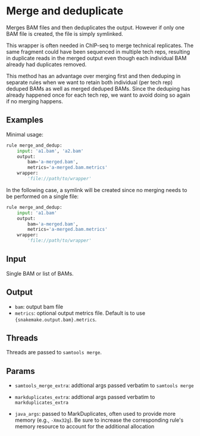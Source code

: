 # Merge and deduplicate

Merges BAM files and then deduplicates the output. However if only one BAM file
is created, the file is simply symlinked.

This wrapper is often needed in ChIP-seq to merge technical replicates. The
same fragment could have been sequenced in multiple tech reps, resulting in
duplicate reads in the merged output even though each individual BAM already
had duplicates removed.

This method has an advantage over merging first and then deduping in separate
rules when we want to retain both individual (per tech rep) deduped BAMs as
well as merged deduped BAMs. Since the deduping has already happened once for
each tech rep, we want to avoid doing so again if no merging happens.

## Examples

Minimal usage:

```python
rule merge_and_dedup:
    input: 'a1.bam', 'a2.bam'
    output:
        bam='a-merged.bam',
        metrics='a-merged.bam.metrics'
    wrapper:
        'file://path/to/wrapper'
```

In the following case, a symlink will be created since no merging needs to be
performed on a single file:

```python
rule merge_and_dedup:
    input: 'a1.bam'
    output:
        bam='a-merged.bam',
        metrics='a-merged.bam.metrics'
    wrapper:
        'file://path/to/wrapper'
```


## Input

Single BAM or list of BAMs.

## Output

- `bam`: output bam file
- `metrics`: optional output metrics file. Default is to use
  `{snakemake.output.bam}.metrics`.

## Threads

Threads are passed to `samtools merge`.

## Params

- `samtools_merge_extra`: addtional args passed verbatim to `samtools merge`

- `markduplicates_extra`: addtional args passed verbatim to `markduplicates_extra`

- `java_args`: passed to MarkDuplicates, often used to provide more memory
  (e.g., `-Xmx32g`). Be sure to increase the corresponding rule's memory
  resource to account for the additional allocation
